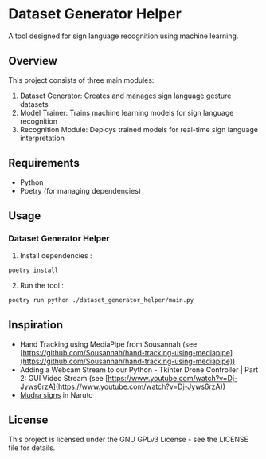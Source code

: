 # Dataset Generator Helper

A tool designed for sign language recognition using machine learning.

## Overview

This project consists of three main modules:
1. Dataset Generator: Creates and manages sign language gesture datasets
2. Model Trainer: Trains machine learning models for sign language recognition
3. Recognition Module: Deploys trained models for real-time sign language interpretation

## Requirements

- Python 
- Poetry (for managing dependencies)

## Usage

### Dataset Generator Helper

1. Install dependencies :

```bash
poetry install
```

2. Run the tool :

```bash
poetry run python ./dataset_generator_helper/main.py
```

## Inspiration

 - Hand Tracking using MediaPipe from Sousannah (see [https://github.com/Sousannah/hand-tracking-using-mediapipe](https://github.com/Sousannah/hand-tracking-using-mediapipe))
 - Adding a Webcam Stream to our Python - Tkinter Drone Controller | Part 2: GUI Video Stream (see [https://www.youtube.com/watch?v=Dj-Jyws6rzA](https://www.youtube.com/watch?v=Dj-Jyws6rzA))
 - [Mudra signs](https://naruto.fandom.com/fr/wiki/Mudr%C3%A2) in Naruto

## License

This project is licensed under the GNU GPLv3 License - see the LICENSE file for details.